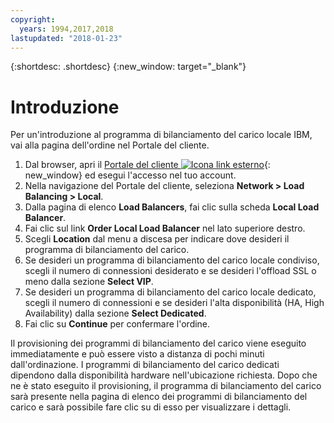 ```yaml
---
copyright:
  years: 1994,2017,2018
lastupdated: "2018-01-23"
---
```


{:shortdesc: .shortdesc}
{:new_window: target="_blank"}

# Introduzione
Per un'introduzione al programma di bilanciamento del carico locale IBM, vai alla pagina dell'ordine nel Portale del cliente.

1. Dal browser, apri il [Portale del cliente ![Icona link esterno](../../icons/launch-glyph.svg "Icona link esterno")](https://control.softlayer.com/){: new_window} ed esegui l'accesso nel tuo account.
2. Nella navigazione del Portale del cliente, seleziona **Network > Load Balancing > Local**.
3. Dalla pagina di elenco **Load Balancers**, fai clic sulla scheda **Local Load Balancer**.
4. Fai clic sul link **Order Local Load Balancer** nel lato superiore destro.
5. Scegli **Location** dal menu a discesa per indicare dove desideri il programma di bilanciamento del carico.
6. Se desideri un programma di bilanciamento del carico locale condiviso, scegli il numero di connessioni desiderato e se desideri l'offload SSL o meno dalla sezione **Select VIP**.
7. Se desideri un programma di bilanciamento del carico locale dedicato, scegli il numero di connessioni e se desideri l'alta disponibilità (HA, High Availability) dalla sezione **Select Dedicated**.
8. Fai clic su **Continue** per confermare l'ordine.

Il provisioning dei programmi di bilanciamento del carico viene eseguito immediatamente e può essere visto a distanza di pochi minuti dall'ordinazione. I programmi di bilanciamento del carico dedicati dipendono dalla disponibilità hardware nell'ubicazione richiesta. Dopo che ne è stato eseguito il provisioning, il programma di bilanciamento del carico sarà presente nella pagina di elenco dei programmi di bilanciamento del carico e sarà possibile fare clic su di esso per visualizzare i dettagli.

